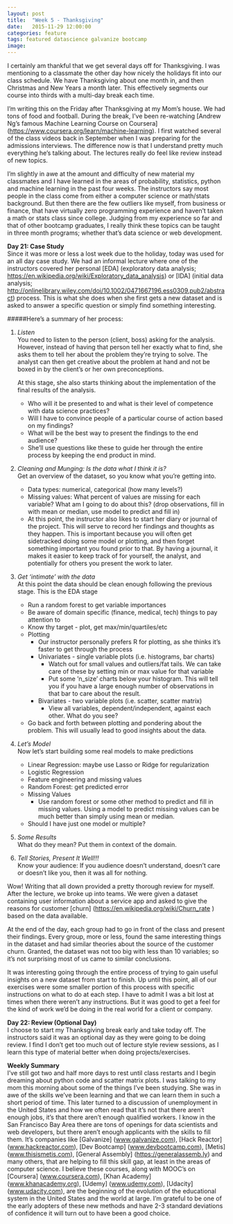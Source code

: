 ```yaml
---
layout: post
title:  "Week 5 - Thanksgiving"
date:   2015-11-29 12:00:00
categories: feature
tags: featured datascience galvanize bootcamp
image:
---
```


I certainly am thankful that we get several days off for Thanksgiving. I was mentioning to a classmate the other day how nicely the holidays fit into our class schedule. We have Thanksgiving about one month in, and then Christmas and New Years a month later. This effectively segments our course into thirds with a multi-day break each time.

I’m writing this on the Friday after Thanksgiving at my Mom’s house. We had tons of food and football. During the break, I’ve been re-watching [Andrew Ng’s famous Machine Learning Course on Coursera] (https://www.coursera.org/learn/machine-learning). I first watched several of the class videos back in September when I was preparing for the admissions interviews. The difference now is that I understand pretty much everything he’s talking about. The lectures really do feel like review instead of new topics.

I’m slightly in awe at the amount and difficulty of new material my classmates and I have learned in the areas of probability, statistics, python and machine learning in the past four weeks. The instructors say most people in the class come from either a computer science or math/stats background. But then there are the few outliers like myself, from business or finance, that have virtually zero programming experience and haven’t taken a math or stats class since college. Judging from my experience so far and that of other bootcamp graduates, I really think these topics can be taught in three month programs; whether that’s data science or web development.

**Day 21: Case Study**  
Since it was more or less a lost week due to the holiday, today was used for an all day case study. We had an informal lecture where one of the instructors covered her personal [EDA] (exploratory data analysis; https://en.wikipedia.org/wiki/Exploratory_data_analysis) or [IDA] (initial data analysis; http://onlinelibrary.wiley.com/doi/10.1002/0471667196.ess0309.pub2/abstract) process. This is what she does when she first gets a new dataset and is asked to answer a specific question or simply find something interesting.

#####Here’s a summary of her process:
1. *Listen*  
You need to listen to the person (client, boss) asking for the analysis. However, instead of having that person tell her exactly what to find, she asks them to tell her about the problem they’re trying to solve. The analyst can then get creative about the problem at hand and not be boxed in by the client’s or her own preconceptions.

	At this stage, she also starts thinking about the implementation of the final results of the analysis.
	* Who will it be presented to and what is their level of competence with data science practices?
	* Will I have to convince people of a particular course of action based on my findings?
	* What will be the best way to present the findings to the end audience?
	* She’ll use questions like these to guide her through the entire process by keeping the end product in mind.
2. *Cleaning and Munging: Is the data what I think it is?*  
Get an overview of the dataset, so you know what you’re getting into.
	* Data types: numerical, categorical (how many levels?)
	* Missing values: What percent of values are missing for each variable? What am I going to do about this? (drop observations, fill in with mean or median, use model to predict and fill in)
	* At this point, the instructor also likes to start her diary or journal of the project. This will serve to record her findings and thoughts as they happen. This is important because you will often get sidetracked doing some model or plotting, and then forget something important you found prior to that. By having a journal, it makes it easier to keep track of for yourself, the analyst, and potentially for others you present the work to later.
3. *Get ‘intimate’ with the data*  
At this point the data should be clean enough following the previous stage. This is the EDA stage
	* Run a random forest to get variable importances
	* Be aware of domain specific (finance, medical, tech) things to pay attention to
	* Know thy target - plot, get max/min/quartiles/etc
	* Plotting
		* Our instructor personally prefers R for plotting, as she thinks it’s faster to get through the process
		* Univariates - single variable plots (i.e. histograms, bar charts)
			* Watch out for small values and outliers/fat tails. We can take care of these by setting min or max value for that variable
			* Put some ’n_size’ charts below your histogram. This will tell you if you have a large enough number of observations in that bar to care about the result.
		* Bivariates - two variable plots (i.e. scatter, scatter matrix)
			* View all variables, dependent/independent, against each other. What do you see?
	* Go back and forth between plotting and pondering about the problem. This will usually lead to good insights about the data.
4. *Let’s Model*  
Now let’s start building some real models to make predictions
	* Linear Regression: maybe use Lasso or Ridge for regularization
	* Logistic Regression
	* Feature engineering and missing values
	* Random Forest: get predicted error
	* Missing Values
		* Use random forest or some other method to predict and fill in missing values. Using a model to predict missing values can be much better than simply using mean or median.
	* Should I have just one model or multiple?
5. *Some Results*  
What do they mean? Put them in context of the domain.
6. *Tell Stories, Present It Well!!!*  
Know your audience: If you audience doesn’t understand, doesn’t care or doesn’t like you, then it was all for nothing.

Wow! Writing that all down provided a pretty thorough review for myself. After the lecture, we broke up into teams. We were given a dataset containing user information about a service app and asked to give the reasons for customer [churn] (https://en.wikipedia.org/wiki/Churn_rate ) based on the data available.

At the end of the day, each group had to go in front of the class and present their findings. Every group, more or less, found the same interesting things in the dataset and had similar theories about the source of the customer churn. Granted, the dataset was not too big with less than 10 variables; so it’s not surprising most of us came to similar conclusions.

It was interesting going through the entire process of trying to gain useful insights on a new dataset from start to finish. Up until this point, all of our exercises were some smaller portion of this process with specific instructions on what to do at each step. I have to admit I was a bit lost at times when there weren’t any instructions. But it was good to get a feel for the kind of work we’d be doing in the real world for a client or company.

**Day 22: Review (Optional Day)**  
I choose to start my Thanksgiving break early and take today off. The instructors said it was an optional day as they were going to be doing review. I find I don’t get too much out of lecture style review sessions, as I learn this type of material better when doing projects/exercises.

**Weekly Summary**  
I’ve still got two and half more days to rest until class restarts and I begin dreaming about python code and scatter matrix plots. I was talking to my mom this morning about some of the things I’ve been studying. She was in awe of the skills we’ve been learning and that we can learn them in such a short period of time. This later turned to a discussion of unemployment in the United States and how we often read that it’s not that there aren’t enough jobs, it’s that there aren’t enough qualified workers. I know in the San Francisco Bay Area there are tons of openings for data scientists and web developers, but there aren’t enough applicants with the skills to fill them. It’s companies like [Galvanize] (www.galvanize.com), [Hack Reactor] (www.hackreactor.com), [Dev Bootcamp] (www.devbootcamp.com), [Metis] (www.thisismetis.com), [General Assembly] (https://generalassemb.ly) and many others, that are helping to fill this skill gap, at least in the areas of computer science. I believe these courses, along with MOOC’s on [Coursera] (www.coursera.com), [Khan Academy] (www.khanacademy.org), [Udemy] (www.udemy.com), [Udacity] (www.udacity.com), are the beginning of the evolution of the educational system in the United States and the world at large. I’m grateful to be one of the early adopters of these new methods and have 2-3 standard deviations of confidence it will turn out to have been a good choice.
